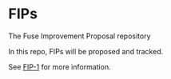 # FIPs
The Fuse Improvement Proposal repository

In this repo, FIPs will be proposed and tracked.

See [FIP-1](https://github.com/fuseio/FIPs/blob/master/FIPS/fip-1.md) for more information.
